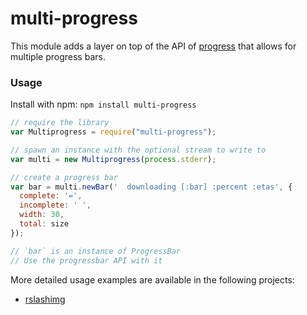 # multi-progress

This module adds a layer on top of the API of [progress](https://github.com/tj/node-progress) that allows for multiple progress bars.

### Usage

Install with npm: `npm install multi-progress`

```js
// require the library
var Multiprogress = require("multi-progress");

// spawn an instance with the optional stream to write to
var multi = new Multiprogress(process.stderr);

// create a progress bar
var bar = multi.newBar('  downloading [:bar] :percent :etas', {
  complete: '=',
  incomplete: ' ',
  width: 30,
  total: size
});

// `bar` is an instance of ProgressBar
// Use the progressbar API with it
```

More detailed usage examples are available in the following projects:

- [rslashimg](https://github.com/pitaj/rslashimg/blob/master/library.js#L14-L58)
